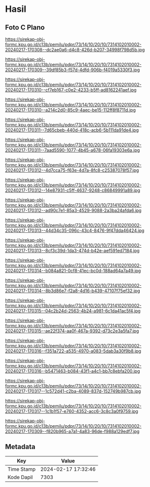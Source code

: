 # Hasil

## Foto C Plano

https://sirekap-obj-formc.kpu.go.id/c13b/pemilu/pdpr/73/14/10/20/10/7314102010002-20240217-170308--dc2ae0a6-d4c8-426d-b207-34998f798d5b.jpg

https://sirekap-obj-formc.kpu.go.id/c13b/pemilu/pdpr/73/14/10/20/10/7314102010002-20240217-170309--39df85b3-f57d-4dfd-906b-f4019a5330f3.jpg

https://sirekap-obj-formc.kpu.go.id/c13b/pemilu/pdpr/73/14/10/20/10/7314102010002-20240217-170310--cf7eb167-c0e2-4233-b5ff-ad8162241aef.jpg

https://sirekap-obj-formc.kpu.go.id/c13b/pemilu/pdpr/73/14/10/20/10/7314102010002-20240217-170310--a214c2d0-85c9-4aec-be15-112ff8f8711d.jpg

https://sirekap-obj-formc.kpu.go.id/c13b/pemilu/pdpr/73/14/10/20/10/7314102010002-20240217-170311--7d65cbeb-440d-418c-acb6-5b111da91de4.jpg

https://sirekap-obj-formc.kpu.go.id/c13b/pemilu/pdpr/73/14/10/20/10/7314102010002-20240217-170311--7aad5590-1077-4b45-a678-06fa19303e6a.jpg

https://sirekap-obj-formc.kpu.go.id/c13b/pemilu/pdpr/73/14/10/20/10/7314102010002-20240217-170312--4d7cca75-f63e-4d7a-8fc8-c25387078f57.jpg

https://sirekap-obj-formc.kpu.go.id/c13b/pemilu/pdpr/73/14/10/20/10/7314102010002-20240217-170312--14e87931-c5ff-4637-9248-c86849991a89.jpg

https://sirekap-obj-formc.kpu.go.id/c13b/pemilu/pdpr/73/14/10/20/10/7314102010002-20240217-170312--ad90c7e1-85a3-4529-9088-2a3ba24afda6.jpg

https://sirekap-obj-formc.kpu.go.id/c13b/pemilu/pdpr/73/14/10/20/10/7314102010002-20240217-170313--44d34c35-096c-43c4-8476-9f47dda46424.jpg

https://sirekap-obj-formc.kpu.go.id/c13b/pemilu/pdpr/73/14/10/20/10/7314102010002-20240217-170313--8cf3c39d-1da3-474d-b42e-aef591ed7184.jpg

https://sirekap-obj-formc.kpu.go.id/c13b/pemilu/pdpr/73/14/10/20/10/7314102010002-20240217-170314--b084a821-0cf8-41ec-bc0d-188ad64a7a49.jpg

https://sirekap-obj-formc.kpu.go.id/c13b/pemilu/pdpr/73/14/10/20/10/7314102010002-20240217-170314--8b3d86e7-f2a8-4d16-b439-47107f75ef32.jpg

https://sirekap-obj-formc.kpu.go.id/c13b/pemilu/pdpr/73/14/10/20/10/7314102010002-20240217-170315--04c2b24d-2563-4b24-a981-6c1da41ac5f4.jpg

https://sirekap-obj-formc.kpu.go.id/c13b/pemilu/pdpr/73/14/10/20/10/7314102010002-20240217-170315--ae22f374-aa0f-467a-9392-d73c2e3a5fa7.jpg

https://sirekap-obj-formc.kpu.go.id/c13b/pemilu/pdpr/73/14/10/20/10/7314102010002-20240217-170316--f351a722-a535-4970-a083-5dab3a30f9b8.jpg

https://sirekap-obj-formc.kpu.go.id/c13b/pemilu/pdpr/73/14/10/20/10/7314102010002-20240217-170316--b5471463-b084-43f1-a4c1-bb7c8ebfa200.jpg

https://sirekap-obj-formc.kpu.go.id/c13b/pemilu/pdpr/73/14/10/20/10/7314102010002-20240217-170317--1c572d41-c2ba-4089-837d-152749b987cb.jpg

https://sirekap-obj-formc.kpu.go.id/c13b/pemilu/pdpr/73/14/10/20/10/7314102010002-20240217-170317--1c1b1f57-e760-4352-acc6-3c8c3a0f9759.jpg

https://sirekap-obj-formc.kpu.go.id/c13b/pemilu/pdpr/73/14/10/20/10/7314102010002-20240217-170309--f820b965-a7a1-4a83-96de-f988a129edf7.jpg


## Metadata

| Key        | Value               |
| ---------- | ------------------- |
| Time Stamp | 2024-02-17 17:32:46 |
| Kode Dapil | 7303                |



